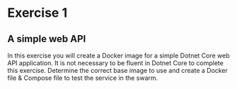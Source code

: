 # Exercise 1
## **A simple web API**

In this exercise you will create a Docker image for a simple Dotnet Core web API application.  It is not necessary to be fluent in Dotnet Core to complete this exercise.  Determine the correct base image to use and create a Docker file & Compose file to test the service in the swarm.